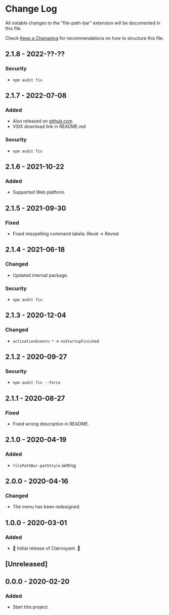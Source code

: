 # Change Log

All notable changes to the "file-path-bar" extension will be documented in this file.

Check [Keep a Changelog](http://keepachangelog.com/) for recommendations on how to structure this file.

## 2.1.8 - 2022-??-??

### Security

- `npm audit fix`

## 2.1.7 - 2022-07-08

### Added

- Also released on [github.com](https://github.com/wraith13/file-path-bar-vscode/releases)
- VSIX download link in README.md

### Security

- `npm audit fix`

## 2.1.6 - 2021-10-22

### Added

- Supported Web platform.

## 2.1.5 - 2021-09-30

### Fixed

- Fixed misspelling command labels: Reval -> Reveal

## 2.1.4 - 2021-06-18

### Changed

- Updated internal package.

### Security

- `npm audit fix`

## 2.1.3 - 2020-12-04

### Changed

- `activationEvents`: `*` -> `onStartupFinished`

## 2.1.2 - 2020-09-27

### Security

- `npm audit fix --force`

## 2.1.1 - 2020-08-27

### Fixed

- Fixed wrong description in README.

## 2.1.0 - 2020-04-19

### Added

- `filePathBar.pathStyle` setting

## 2.0.0 - 2020-04-16

### Changed

- The menu has been redesigned.

## 1.0.0 - 2020-03-01

### Added

- 🎊 Initial release of Clairvoyant. 🎉

## [Unreleased]

## 0.0.0 - 2020-02-20

### Added

- Start this project.
